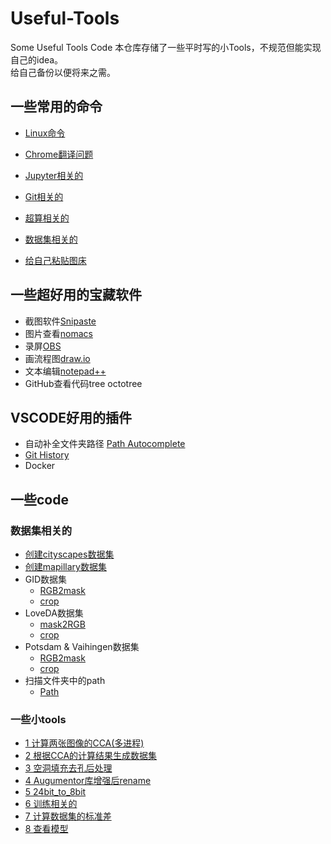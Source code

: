 # Useful-Tools
Some Useful Tools Code
本仓库存储了一些平时写的小Tools，不规范但能实现自己的idea。  
给自己备份以便将来之需。  

## 一些常用的命令
* [Linux命令](docs/Linux%E5%91%BD%E4%BB%A4.md)

* [Chrome翻译问题](docs/Chrome%E7%BF%BB%E8%AF%91%E9%97%AE%E9%A2%98.md)

* [Jupyter相关的](docs/Jupyter%E7%9B%B8%E5%85%B3%E9%97%AE%E9%A2%98.md)

* [Git相关的](docs/Git%E7%9B%B8%E5%85%B3.md)

* [超算相关的](docs/%E8%B6%85%E7%AE%97%E7%9B%B8%E5%85%B3%E7%9A%84.md)
* [数据集相关的](docs/%E6%95%B0%E6%8D%AE%E9%9B%86%E7%9B%B8%E5%85%B3%E7%9A%84.md)
* [给自己粘贴图床](docs/%E7%BB%99%E8%87%AA%E5%B7%B1%E7%B2%98%E8%B4%B4%E5%9B%BE%E5%BA%8A.md)
## 一些超好用的宝藏软件
* 截图软件[Snipaste](https://www.snipaste.com/)
* 图片查看[nomacs](https://nomacs.org/)
* 录屏[OBS](https://obsproject.com/)
* 画流程图[draw.io](https://draw.io)
* 文本编辑[notepad++](https://notepad-plus-plus.org/downloads/)
* GitHub查看代码tree octotree

## VSCODE好用的插件
- 自动补全文件夹路径 [Path Autocomplete](https://marketplace.visualstudio.com/items?itemName=ionutvmi.path-autocomplete)
- [Git History](https://marketplace.visualstudio.com/items?itemName=donjayamanne.githistory)
- Docker

## 一些code
### 数据集相关的
* [创建cityscapes数据集](code/7-------%E5%88%9B%E5%BB%BAcityscapes%E6%95%B0%E6%8D%AE%E9%9B%86/)
* [创建mapillary数据集](code/8-------%E5%88%9B%E5%BB%BAmapillary%E6%95%B0%E6%8D%AE%E9%9B%86/)
* GID数据集
  * [RGB2mask](code/17-----GID_create_masks_png.ipynb)
  * [crop](code/19-----GID_crop_images.ipynb)
* LoveDA数据集
  * [mask2RGB](code/20------LoveDA_create_vis_png.ipynb)
  * [crop](code/21------LoveDA_crop_images.ipynb)
* Potsdam & Vaihingen数据集
  * [RGB2mask](code/23------Vaihingen_Potsdam_create_masks_png.ipynb)
  * [crop](code/25------Vaihingen_Potsdam_crop_images.ipynb)
* 扫描文件夹中的path
  * [Path](code/path.py)
### 一些小tools
* [1 计算两张图像的CCA(多进程)](code/2.5-----%E8%AE%A1%E7%AE%97%E5%9B%BE%E5%83%8F%E7%9A%84CCA%E5%A4%9A%E8%BF%9B%E7%A8%8B.py)
* [2 根据CCA的计算结果生成数据集](code/3-------%E6%A0%B9%E6%8D%AECCA%E7%BB%93%E6%9E%9CCreate_Dataset.py)
* [3 空洞填充去孔后处理](code/5-------%E7%A9%BA%E6%B4%9E%E5%A1%AB%E5%85%85%E5%8E%BB%E9%99%A4%E7%A9%BA%E9%9A%99.py) 
* [4 Augumentor库增强后rename](https://github.com/AI-Tianlong/Useful-Tools/blob/main/code/6-------Augumentor_rename.py)
* [5 24bit_to_8bit](https://github.com/AI-Tianlong/Useful-Tools/blob/main/code/8-------24bit_2_8bit.py)
* [6 训练相关的](https://github.com/AI-Tianlong/Useful-Tools/blob/main/code/26------train_final.py)
* [7 计算数据集的标准差](https://github.com/AI-Tianlong/Useful-Tools/blob/main/code/14------%E8%AE%A1%E7%AE%97%E6%95%B0%E6%8D%AE%E9%9B%86%E7%9A%84%E6%A0%87%E5%87%86%E5%B7%AE.ipynb)
* [8 查看模型](https://github.com/AI-Tianlong/Useful-Tools/blob/main/code/10------%E6%9F%A5%E7%9C%8B%E6%A8%A1%E5%9E%8B.ipynb)
